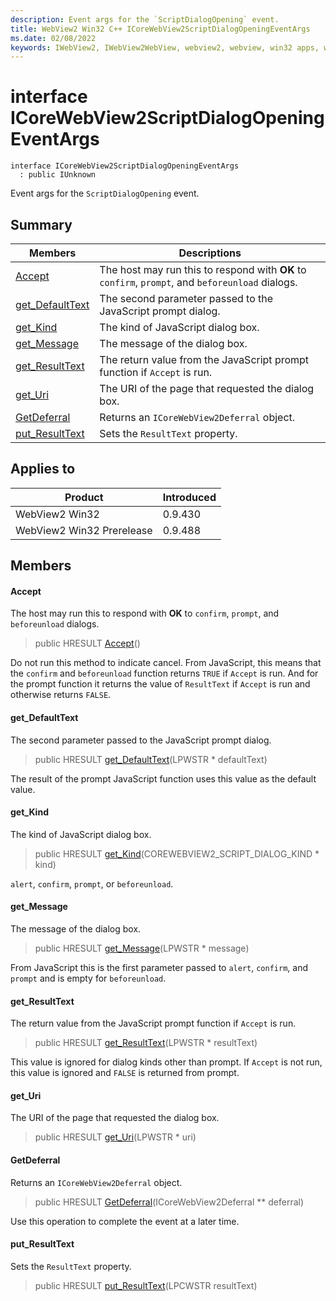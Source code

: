 ```yaml
---
description: Event args for the `ScriptDialogOpening` event.
title: WebView2 Win32 C++ ICoreWebView2ScriptDialogOpeningEventArgs
ms.date: 02/08/2022
keywords: IWebView2, IWebView2WebView, webview2, webview, win32 apps, win32, edge, ICoreWebView2, ICoreWebView2Controller, browser control, edge html, ICoreWebView2ScriptDialogOpeningEventArgs
---
```


# interface ICoreWebView2ScriptDialogOpeningEventArgs

```
interface ICoreWebView2ScriptDialogOpeningEventArgs
  : public IUnknown
```

Event args for the `ScriptDialogOpening` event.

## Summary

 Members                        | Descriptions
--------------------------------|---------------------------------------------
[Accept](#accept) | The host may run this to respond with **OK** to `confirm`, `prompt`, and `beforeunload` dialogs.
[get_DefaultText](#get_defaulttext) | The second parameter passed to the JavaScript prompt dialog.
[get_Kind](#get_kind) | The kind of JavaScript dialog box.
[get_Message](#get_message) | The message of the dialog box.
[get_ResultText](#get_resulttext) | The return value from the JavaScript prompt function if `Accept` is run.
[get_Uri](#get_uri) | The URI of the page that requested the dialog box.
[GetDeferral](#getdeferral) | Returns an `ICoreWebView2Deferral` object.
[put_ResultText](#put_resulttext) | Sets the `ResultText` property.

## Applies to

Product                         | Introduced
--------------------------------|---------------------------------------------
WebView2 Win32            |    0.9.430
WebView2 Win32 Prerelease |    0.9.488

## Members

#### Accept

The host may run this to respond with **OK** to `confirm`, `prompt`, and `beforeunload` dialogs.

> public HRESULT [Accept](#accept)()

Do not run this method to indicate cancel. From JavaScript, this means that the `confirm` and `beforeunload` function returns `TRUE` if `Accept` is run. And for the prompt function it returns the value of `ResultText` if `Accept` is run and otherwise returns `FALSE`.

#### get_DefaultText

The second parameter passed to the JavaScript prompt dialog.

> public HRESULT [get_DefaultText](#get_defaulttext)(LPWSTR * defaultText)

The result of the prompt JavaScript function uses this value as the default value.

#### get_Kind

The kind of JavaScript dialog box.

> public HRESULT [get_Kind](#get_kind)(COREWEBVIEW2_SCRIPT_DIALOG_KIND * kind)

`alert`, `confirm`, `prompt`, or `beforeunload`.

#### get_Message

The message of the dialog box.

> public HRESULT [get_Message](#get_message)(LPWSTR * message)

From JavaScript this is the first parameter passed to `alert`, `confirm`, and `prompt` and is empty for `beforeunload`.

#### get_ResultText

The return value from the JavaScript prompt function if `Accept` is run.

> public HRESULT [get_ResultText](#get_resulttext)(LPWSTR * resultText)

This value is ignored for dialog kinds other than prompt. If `Accept` is not run, this value is ignored and `FALSE` is returned from prompt.

#### get_Uri

The URI of the page that requested the dialog box.

> public HRESULT [get_Uri](#get_uri)(LPWSTR * uri)

#### GetDeferral

Returns an `ICoreWebView2Deferral` object.

> public HRESULT [GetDeferral](#getdeferral)(ICoreWebView2Deferral ** deferral)

Use this operation to complete the event at a later time.

#### put_ResultText

Sets the `ResultText` property.

> public HRESULT [put_ResultText](#put_resulttext)(LPCWSTR resultText)

